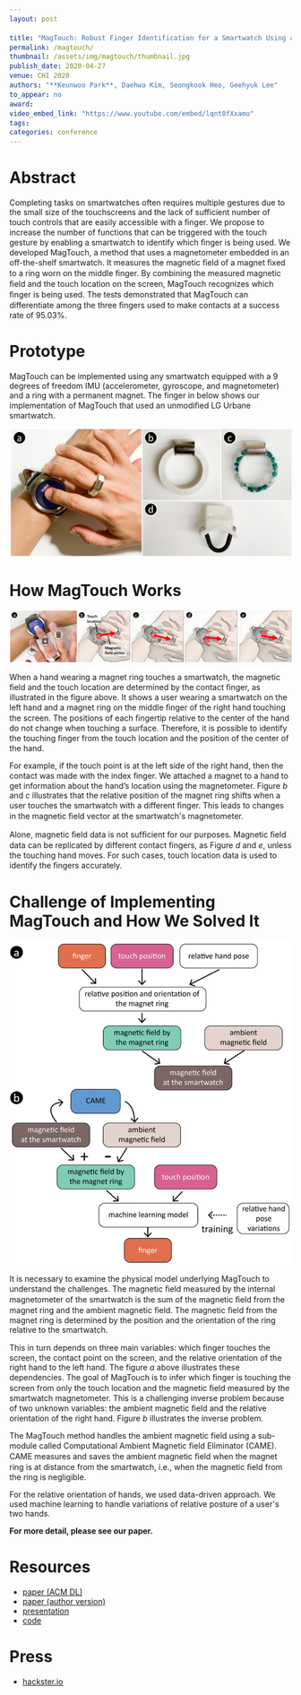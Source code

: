 ```yaml
---
layout: post

title: "MagTouch: Robust Finger Identification for a Smartwatch Using a Magnet Ring and a Built-in Magnetometer"
permalink: /magtouch/
thumbnail: /assets/img/magtouch/thumbnail.jpg
publish_date: 2020-04-27
venue: CHI 2020
authors: "**Keunwoo Park**, Daehwa Kim, Seongkook Heo, Geehyuk Lee"
to_appear: no
award:
video_embed_link: "https://www.youtube.com/embed/lqnt8fXxamo"
tags:
categories: conference
---
```


# Abstract

Completing tasks on smartwatches often requires multiple gestures due to the small size of the touchscreens and the lack of sufficient number of touch controls that are easily accessible with a ﬁnger. We propose to increase the number of functions that can be triggered with the touch gesture by enabling a smartwatch to identify which ﬁnger is being used. We developed MagTouch, a method that uses a magnetometer embedded in an off-the-shelf smartwatch. It measures the magnetic ﬁeld of a magnet ﬁxed to a ring worn on the middle ﬁnger. By combining the measured magnetic ﬁeld and the touch location on the screen, MagTouch recognizes which ﬁnger is being used. The tests demonstrated that MagTouch can differentiate among the three ﬁngers used to make contacts at a success rate of 95.03%.

# Prototype

MagTouch can be implemented using any smartwatch equipped with a 9 degrees of freedom IMU (accelerometer, gyroscope, and magnetometer) and a ring with a permanent magnet. The finger in below shows our implementation of MagTouch that used an unmodiﬁed LG Urbane smartwatch.

![prototype](/assets/img/magtouch/prototype.png)

# How MagTouch Works

![concept](/assets/img/magtouch/concept.png)

When a hand wearing a magnet ring touches a smartwatch, the magnetic ﬁeld and the touch location are determined by the contact ﬁnger, as illustrated in the figure above. It shows a user wearing a smartwatch on the left hand and a magnet ring on the middle ﬁnger of the right hand touching the screen. The positions of each ﬁngertip relative to the center of the hand do not change when touching a surface. Therefore, it is possible to identify the touching ﬁnger from the touch location and the position of the center of the hand.

For example, if the touch point is at the left side of the right hand, then the contact was made with the index ﬁnger. We attached a magnet to a hand to get information about the hand’s location using the magnetometer. Figure _b_ and _c_ illustrates that the relative position of the magnet ring shifts when a user touches the smartwatch with a different ﬁnger. This leads to changes in the magnetic ﬁeld vector at the smartwatch's magnetometer.

Alone, magnetic ﬁeld data is not sufﬁcient for our purposes. Magnetic ﬁeld data can be replicated by different contact ﬁngers, as Figure _d_ and _e_, unless the touching hand moves. For such cases, touch location data is used to identify the ﬁngers accurately.

# Challenge of Implementing MagTouch and How We Solved It

![detail_concept](/assets/img/magtouch/detail_concept.png)

It is necessary to examine the physical model underlying MagTouch to understand the challenges. The magnetic ﬁeld measured by the internal magnetometer of the smartwatch is the sum of the magnetic ﬁeld from the magnet ring and the ambient magnetic ﬁeld. The magnetic ﬁeld from the magnet ring is determined by the position and the orientation of the ring relative to the smartwatch.

This in turn depends on three main variables: which ﬁnger touches the screen, the contact point on the screen, and the relative orientation of the right hand to the left hand. The figure _a_ above illustrates these dependencies. The goal of MagTouch is to infer which ﬁnger is touching the screen from only the touch location and the magnetic ﬁeld measured by the smartwatch magnetometer. This is a challenging inverse problem because of two unknown variables: the ambient magnetic ﬁeld and the relative orientation of the right hand. Figure _b_ illustrates the inverse problem.

The MagTouch method handles the ambient magnetic field using a sub-module called Computational Ambient Magnetic ﬁeld Eliminator (CAME). CAME measures and saves the ambient magnetic ﬁeld when the magnet ring is at distance from the smartwatch, i.e., when the magnetic ﬁeld from the ring is negligible.

For the relative orientation of hands, we used data-driven approach. We used machine learning to handle variations of relative posture of a user's two hands.

**For more detail, please see our paper.**

# Resources

- [paper (ACM DL)](https://dl.acm.org/doi/abs/10.1145/3313831.3376234)
- [paper (author version)](/assets/MagTouch_CR.pdf)
- [presentation](https://www.youtube.com/watch?v=hLKTkdyygHs)
- [code](https://github.com/KAIST-HCIL/MagTouch)

# Press

- [hackster.io](https://www.hackster.io/news/magtouch-combines-a-magnetic-ring-with-machine-learning-to-let-a-smartwatch-detect-specific-fingers-372ecae8fc81)
